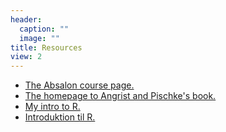 ```yaml
---
header:
  caption: ""
  image: ""
title: Resources
view: 2
---
```


- [The Absalon course page.](https://absalon.ku.dk/courses/70545)
- [The homepage to Angrist and Pischke's book.](https://www.masteringmetrics.com/)
- [My intro to R.](https://merlin-intro-r.netlify.app/)
- [Introduktion til R.](https://hansreitzel.dk/products/introduktion-til-r-bog-55057-9788702403473)